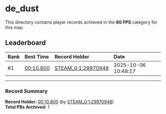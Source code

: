 # de_dust

This directory contains player records achieved in the **60 FPS** category for this map.

## Leaderboard

| Rank | Best Time | Record Holder | Date                |
| :--- | :-------- | :------------ | :------------------ |
| #1   | [00:10.800](./00010800_STEAM_0_1_29970948_20251006-104817.zip) | [STEAM_0:1:29970948](https://speedrun16.com/profile/STEAM_0:1:29970948)   | 2025-10-06 10:48:17 |

---

### Record Summary
**Record Holder:** [00:10.800](./00010800_STEAM_0_1_29970948_20251006-104817.zip) (by [STEAM_0:1:29970948](https://speedrun16.com/profile/STEAM_0:1:29970948))  
**Total PBs Archived:** 1